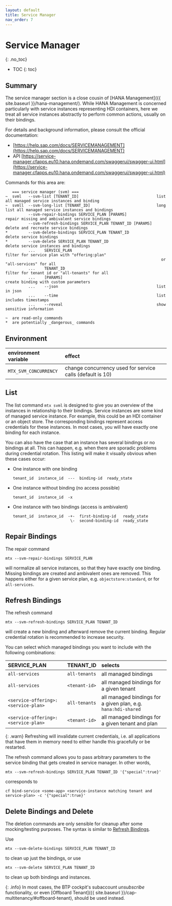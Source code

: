 ```yaml
---
layout: default
title: Service Manager
nav_order: 7
---
```


<!-- prettier-ignore-start -->
# Service Manager
{: .no_toc}
<!-- prettier-ignore-end -->

<!-- prettier-ignore -->
- TOC
{: toc}

## Summary

The service manager section is a close cousin of [HANA Management]({{ site.baseurl }}/hana-management/). While HANA
Management is concerned particularly with service instances representing HDI containers, here we treat all service
instances abstractly to perform common actions, usually on their bindings.

For details and background information, please consult the official documentation:

- [https://help.sap.com/docs/SERVICEMANAGEMENT](https://help.sap.com/docs/SERVICEMANAGEMENT)
- API [https://service-manager.cfapps.eu10.hana.ondemand.com/swaggerui/swagger-ui.html](https://service-manager.cfapps.eu10.hana.ondemand.com/swaggerui/swagger-ui.html)

Commands for this area are:

```
   === service manager (svm) ===
~  svml   --svm-list [TENANT_ID]                                  list all managed service instances and binding
~  svmll  --svm-long-list [TENANT_ID]                             long list all managed service instances and bindings
          --svm-repair-bindings SERVICE_PLAN [PARAMS]             repair missing and ambivalent service bindings
          --svm-refresh-bindings SERVICE_PLAN TENANT_ID [PARAMS]  delete and recreate service bindings
*         --svm-delete-bindings SERVICE_PLAN TENANT_ID            delete service bindings
*         --svm-delete SERVICE_PLAN TENANT_ID                     delete service instances and bindings
          ...    SERVICE_PLAN                                     filter for service plan with "offering:plan"
                                                                    or "all-services" for all
          ...    TENANT_ID                                        filter for tenant id or "all-tenants" for all
          ...    [PARAMS]                                         create binding with custom parameters
          ...    --json                                           list in json
          ...    --time                                           list includes timestamps
          ...    --reveal                                         show sensitive information

~  are read-only commands
*  are potentially _dangerous_ commands
```

## Environment

| environment variable  | effect                                                    |
| :-------------------- | :-------------------------------------------------------- |
| `MTX_SVM_CONCURRENCY` | change concurrency used for service calls (default is 10) |

## List

The list command `mtx svml` is designed to give you an overview of the instances in relationship to their bindings.
Service instances are some kind of managed service instance. For example, this could be an HDI container or an object
store. The corresponding bindings represent access credentials for these instances. In most cases, you will have exactly
one binding for each instance.

You can also have the case that an instance has several bindings or no bindings at all. This can happen, e.g. when
there are sporadic problems during credential rotation. This listing will make it visually obvious when these cases
occur:

- One instance with one binding
  ```
  tenant_id  instance_id  ---  binding-id  ready_state
  ```
- One instance without binding (no access possible)
  ```
  tenant_id  instance_id  -x
  ```
- One instance with two bindings (access is ambivalent)
  ```
  tenant_id  instance_id  -+-  first-binding-id   ready_state
                           \-  second-binding-id  ready_state
  ```

## Repair Bindings

The repair command

```
mtx --svm-repair-bindings SERVICE_PLAN
```

will normalize all service instances, so that they have exactly one binding. Missing bindings are created and ambivalent
ones are removed. This happens either for a given service plan, e.g. `objectstore:standard`, or for `all-services`.

## Refresh Bindings

The refresh command

```
mtx --svm-refresh-bindings SERVICE_PLAN TENANT_ID
```

will create a new binding and afterward remove the current binding. Regular credential rotation is recommended to
increase security.

You can select which managed bindings you want to include with the following combinations:

| SERVICE_PLAN                        | TENANT_ID     | selects                                                       |
| :---------------------------------- | :------------ | :------------------------------------------------------------ |
| `all-services`                      | `all-tenants` | all managed bindings                                          |
| `all-services`                      | `<tenant-id>` | all managed bindings for a given tenant                       |
| `<service-offering>:<service-plan>` | `all-tenants` | all managed bindings for a given plan, e.g. `hana:hdi-shared` |
| `<service-offering>:<service-plan>` | `<tenant-id>` | all managed bindings for a given tenant and plan              |

{: .warn}
Refreshing will invalidate current credentials, i.e. all applications that have them in memory need to either handle
this gracefully or be restarted.

The refresh command allows you to pass arbitrary parameters to the service binding that gets created in service
manager. In other words,

```
mtx --svm-refresh-bindings SERVICE_PLAN TENANT_ID '{"special":true}'
```

corresponds to

```
cf bind-service <some-app> <service-instance matching tenant and service-plan> -c '{"special":true}'
```

## Delete Bindings and Delete

The deletion commands are only sensible for cleanup after some mocking/testing purposes. The syntax is similar to
[Refresh Bindings](#refresh-bindings).

Use

```
mtx --svm-delete-bindings SERVICE_PLAN TENANT_ID
```

to clean up just the bindings, or use

```
mtx --svm-delete SERVICE_PLAN TENANT_ID
```

to clean up both bindings and instances.

{: .info}
In most cases, the BTP cockpit's subaccount _unsubscribe_ functionality, or even
[Offboard Tenant]({{ site.baseurl }}/cap-multitenancy/#offboard-tenant), should be used instead.
